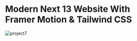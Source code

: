 # Modern Next 13 Website With Framer Motion & Tailwind CSS

![project7](https://user-images.githubusercontent.com/81360992/223882939-ae57a625-244f-474e-8862-5246e9d8a57e.png)
